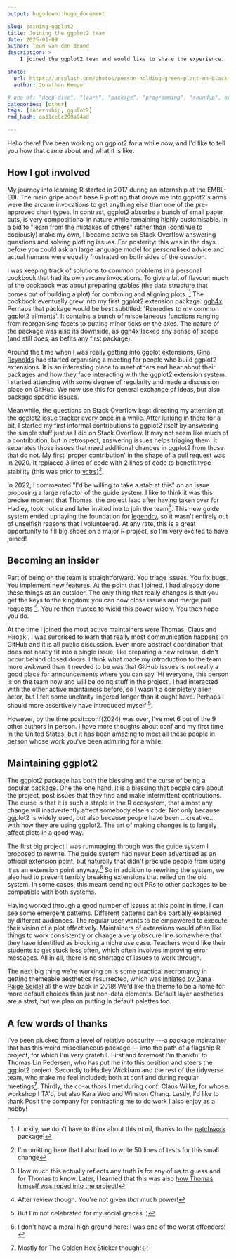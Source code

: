 ```yaml
---
output: hugodown::hugo_document

slug: joining-ggplot2
title: Joining the ggplot2 team
date: 2025-01-09
author: Teun van den Brand
description: >
    I joined the ggplot2 team and would like to share the experience.

photo:
  url: https://unsplash.com/photos/person-holding-green-plant-on-black-pot-CbZh3kaPxrE
  author: Jonathan Kemper

# one of: "deep-dive", "learn", "package", "programming", "roundup", or "other"
categories: [other] 
tags: [internship, ggplot2]
rmd_hash: ca31ce0c298a94ad

---
```


<!--
TODO:
* [x] Look over / edit the post's title in the yaml
* [x] Edit (or delete) the description; note this appears in the Twitter card
* [x] Pick category and tags (see existing with [`hugodown::tidy_show_meta()`](https://rdrr.io/pkg/hugodown/man/use_tidy_post.html))
* [x] Find photo & update yaml metadata
* [x] Create `thumbnail-sq.jpg`; height and width should be equal
* [x] Create `thumbnail-wd.jpg`; width should be >5x height
* [x] [`hugodown::use_tidy_thumbnails()`](https://rdrr.io/pkg/hugodown/man/use_tidy_post.html)
* [ ] Add intro sentence, e.g. the standard tagline for the package
* [ ] [`usethis::use_tidy_thanks()`](https://usethis.r-lib.org/reference/use_tidy_thanks.html)
-->

Hello there! I've been working on ggplot2 for a while now, and I'd like to tell you how that came about and what it is like.

## How I got involved

My journey into learning R started in 2017 during an internship at the EMBL-EBI. The main gripe about base R plotting that drove me into ggplot2's arms were the arcane invocations to get anything else than one of the pre-approved chart types. In contrast, ggplot2 absorbs a bunch of small paper cuts, is very compositional in nature while remaining highly customisable. In a bid to "learn from the mistakes of others" rather than (continue to copiously) make my own, I became active on Stack Overflow answering questions and solving plotting issues. For posterity: this was in the days before you could ask an large language model for personalised advice and actual humans were equally frustrated on both sides of the question.

I was keeping track of solutions to common problems in a personal cookbook that had its own arcane invocations. To give a bit of flavour: much of the cookbook was about preparing gtables (the data structure that comes out of building a plot) for combining and aligning plots. [^1] The cookbook eventually grew into my first ggplot2 extension package: [ggh4x](https://teunbrand.github.io/ggh4x/). Perhaps that package would be best subtitled: 'Remedies to my common ggplot2 ailments'. It contains a bunch of miscellaneous functions ranging from reorganising facets to putting minor ticks on the axes. The nature of the package was also its downside, as ggh4x lacked any sense of scope (and still does, as befits any first package).

Around the time when I was really getting into ggplot extensions, [Gina Reynolds](https://github.com/EvaMaeRey) had started organising a meeting for people who build ggplot2 extensions. It is an interesting place to meet others and hear about their packages and how they face interacting with the ggplot2 extension system. I started attending with some degree of regularity and made a discussion place on GitHub. We now use this for general exchange of ideas, but also package specific issues.

Meanwhile, the questions on Stack Overflow kept directing my attention at the ggplot2 issue tracker every once in a while. After lurking in there for a bit, I started my first informal contributions to ggplot2 itself by answering the simple stuff just as I did on Stack Overflow. It may not seem like much of a contribution, but in retrospect, answering issues helps triaging them: it separates those issues that need additional changes in ggplot2 from those that do not. My first 'proper contribution' in the shape of a pull request was in 2020. It replaced 3 lines of code with 2 lines of code to benefit type stability (this was prior to [vctrs](https://vctrs.r-lib.org/))[^2].

In 2022, I commented "I'd be willing to take a stab at this" on an issue proposing a large refactor of the guide system. I like to think it was this precise moment that Thomas, the project lead after having taken over for Hadley, took notice and later invited me to join the team[^3]. This new guide system ended up laying the foundation for [legendry](https://teunbrand.github.io/legendry/), so it wasn't entirely out of unselfish reasons that I volunteered. At any rate, this is a great opportunity to fill big shoes on a major R project, so I'm very excited to have joined!

## Becoming an insider

Part of being on the team is straightforward. You triage issues. You fix bugs. You implement new features. At the point that I joined, I had already done these things as an outsider. The only thing that really changes is that you get the keys to the kingdom: you can now close issues and merge pull requests [^4]. You're then trusted to wield this power wisely. You then hope you do.

At the time I joined the most active maintainers were Thomas, Claus and Hiroaki. I was surprised to learn that really most communication happens on GitHub and it is all public discussion. Even more abstract coordination that does not neatly fit into a single issue, like preparing a new release, didn't occur behind closed doors. I think what made my introduction to the team more awkward than it needed to be was that GitHub issues is not really a good place for announcements where you can say 'Hi everyone, this person is on the team now and will be doing stuff in the project'. I had interacted with the other active maintainers before, so I wasn't a completely alien actor, but I felt some unclarity lingered longer than it ought have. Perhaps I should more assertively have introduced myself [^5].

However, by the time posit::conf(2024) was over, I've met 6 out of the 9 other authors in person. I have more thoughts about conf and my first time in the United States, but it has been amazing to meet all these people in person whose work you've been admiring for a while!

## Maintaining ggplot2

The ggplot2 package has both the blessing and the curse of being a popular package. One the one hand, it is a blessing that people care about the project, post issues that they find and make intermittent contributions. The curse is that it is such a staple in the R ecosystem, that almost any change will inadvertently affect somebody else's code. Not only because ggplot2 is widely used, but also because people have been ...creative... with how they are using ggplot2. The art of making changes is to largely affect plots in a good way.

The first big project I was rummaging through was the guide system I proposed to rewrite. The guide system had never been advertised as an official extension point, but naturally that didn't preclude people from using it as an extension point anyway.[^6] So in addition to rewriting the system, we also had to prevent terribly breaking extensions that relied on the old system. In some cases, this meant sending out PRs to other packages to be compatible with both systems.

Having worked through a good number of issues at this point in time, I can see some emergent patterns. Different patterns can be partially explained by different audiences. The regular user wants to be empowered to execute their vision of a plot effectively. Maintainers of extensions would often like things to work consistently or change a very obscure line somewhere that they have identified as blocking a niche use case. Teachers would like their students to get stuck less often, which often involves improving error messages. All in all, there is no shortage of issues to work through.

The next big thing we're working on is some practical necromancy in getting themeable aesthetics resurrected, which was [initiated by Dana Paige Seidel](https://www.danaseidel.com/2018-09-01-ATidySummer/) all the way back in 2018! We'd like the theme to be a home for more default choices than just non-data elements. Default layer aesthetics are a start, but we plan on putting in default palettes too.

## A few words of thanks

I've been plucked from a level of relative obscurity ---a package maintainer that has this weird miscellaneous package--- into the path of a flagship R project, for which I'm very grateful. First and foremost I'm thankful to Thomas Lin Pedersen, who has put me into this position and steers the ggplot2 project. Secondly to Hadley Wickham and the rest of the tidyverse team, who make me feel included; both at conf and during regular meetings[^7]. Thirdly, the co-authors I met during conf: Claus Wilke, for whose workshop I TA'd, but also Kara Woo and Winston Chang. Lastly, I'd like to thank Posit the company for contracting me to do work I also enjoy as a hobby!

[^1]: Luckily, we don't have to think about this *at all*, thanks to the [patchwork](https://patchwork.data-imaginist.com/) package!

[^2]: I'm omitting here that I also had to write 50 lines of tests for this small change

[^3]: How much this actually reflects any truth is for any of us to guess and for Thomas to know. Later, I learned that this was also [how Thomas himself was roped into the project](https://www.data-imaginist.com/posts/2016-10-31-becoming-the-intern/)!

[^4]: After review though. You're not given *that* much power!

[^5]: But I'm not celebrated for my social graces :)

[^6]: I don't have a moral high ground here: I was one of the worst offenders!

[^7]: Mostly for The Golden Hex Sticker though!

